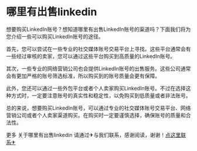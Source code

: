 # 哪里有出售linkedin

想要购买LinkedIn账号？想知道哪里有出售LinkedIn账号的渠道吗？下面我们将为您介绍一些可以购买LinkedIn账号的途径。

首先，您可以尝试在一些专业的社交媒体账号交易平台上寻找。这些平台通常会有一些经过审核的卖家，您可以通过这些平台购买到高质量的LinkedIn账号。

其次，一些专业的网络营销公司也会提供LinkedIn账号的出售服务。这些公司通常会有更加严格的账号筛选标准，所以购买到的账号质量会更有保障。

此外，您还可以通过一些外包平台或者个人卖家购买LinkedIn账号。不过在选择这种方式时，一定要注意账号的真实性和稳定性，以免购买到低质量或者非法账号。

总的来说，想要购买LinkedIn账号，可以通过专业的社交媒体账号交易平台、网络营销公司或者个人卖家渠道购买。在购买时一定要谨慎选择，确保账号的质量和合法性。

更多 关于哪里有出售linkedin 请通过✈与我们联系，感谢阅读，谢谢！[点这里联系✈](https://lm.k02.cc)